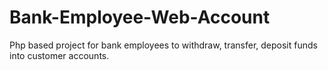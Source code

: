 # Bank-Employee-Web-Account
Php based project for bank employees to withdraw, transfer, deposit funds into customer accounts.
